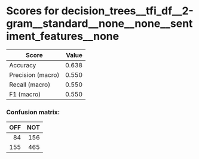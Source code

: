 # Scores for decision_trees__tfi_df__2-gram__standard__none__none__sentiment_features__none
|      Score      |Value|
|-----------------|----:|
|Accuracy         |0.638|
|Precision (macro)|0.550|
|Recall (macro)   |0.550|
|F1 (macro)       |0.550|

### Confusion matrix:
|OFF|NOT|
|--:|--:|
| 84|156|
|155|465|
